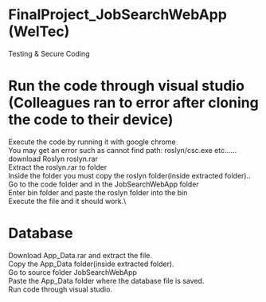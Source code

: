 # FinalProject_JobSearchWebApp (WelTec)
Testing & Secure Coding


# Run the code through visual studio (Colleagues ran to error after cloning the code to their device)
Execute the code by running it with google chrome\
You may get an error such as cannot find path: roslyn/csc.exe etc......\
download Roslyn roslyn.rar\
Extract the roslyn.rar to folder\
Inside the folder you must copy the roslyn folder(inside extracted folder)..\
Go to the code folder and in the JobSearchWebApp folder\
Enter bin folder and paste the roslyn folder into the bin\
Execute the file and it should work.\


# Database
Download App_Data.rar and extract the file.\
Copy the App_Data folder(inside extracted folder).\
Go to source folder JobSearchWebApp\
Paste the App_Data folder where the database file is saved.\
Run code through visual studio.
